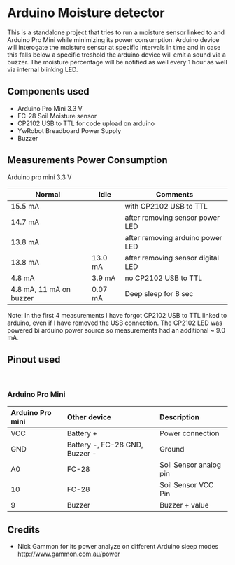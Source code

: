 # Arduino Moisture detector

This is a standalone project that tries to run a moisture sensor linked to and Arduino Pro Mini while minimizing its power consumption.
Arduino device will interogate the moisture sensor at specific intervals in time and in case this falls below a specific treshold the arduino device will emit a sound via a buzzer. The moisture percentage will be notified as well every 1 hour as well via internal blinking LED.

## Components used

- Arduino Pro Mini 3.3 V
- FC-28 Soil Moisture sensor
- CP2102 USB to TTL for code upload on arduino
- YwRobot Breadboard Power Supply
- Buzzer

## Measurements Power Consumption 


Arduino pro mini 3.3 V

| Normal  |    Idle | Comments | 
| ------- | ------- | ----------- |
| 15.5 mA |         | with CP2102 USB to TTL |
| 14.7 mA |         | after removing sensor power LED |
| 13.8 mA |         | after removing arduino power LED |
| 13.8 mA | 13.0 mA | after removing sensor digital LED |
|  4.8 mA |  3.9 mA | no CP2102 USB to TTL |
|  4.8 mA, 11 mA on buzzer |  0.07 mA | Deep sleep for 8 sec |

Note: In the first 4 measurements I have forgot CP2102 USB to TTL linked to arduino, even if I have removed the USB connection. The CP2102 LED was powered bi arduino power source so measurements had an additional ~ 9.0 mA.


## Pinout used 

</br>

### Arduino Pro Mini

| Arduino Pro mini  | Other device |Description |
|:--      | :--        | :--        |
|VCC      | Battery +                       | Power connection        |
|GND      | Battery -, FC-28 GND, Buzzer -  | Ground                  |
|A0       | FC-28                           | Soil Sensor analog pin  |
|10       | FC-28                           | Soil Sensor VCC Pin     |
|9        | Buzzer                          | Buzzer + value          |


## Credits
- Nick Gammon for its power analyze on different Arduino sleep modes http://www.gammon.com.au/power